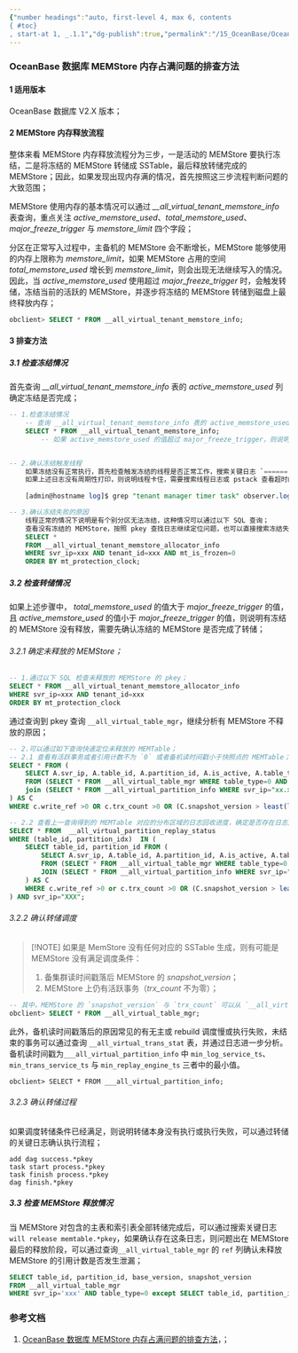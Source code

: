 ```yaml
---
{"number headings":"auto, first-level 4, max 6, contents
{ #toc}
, start-at 1, _.1.1","dg-publish":true,"permalink":"/15_OceanBase/OceanBase 数据库 MEMStore 内存占满问题的排查方法/","dgPassFrontmatter":true}
---
```



### OceanBase 数据库 MEMStore 内存占满问题的排查方法
#### 1 适用版本
OceanBase 数据库 V2.X 版本；

#### 2 MEMStore 内存释放流程
整体来看 MEMStore 内存释放流程分为三步，一是活动的 MEMStore 要执行冻结，二是将冻结的 MEMStore 转储成 SSTable，最后释放转储完成的 MEMStore；因此，如果发现出现内存满的情况，首先按照这三步流程判断问题的大致范围；

MEMStore 使用内存的基本情况可以通过 *\_\_all_virtual_tenant_memstore_info* 表查询，重点关注 *active_memstore_used*、*total_memstore_used*、*major_freeze_trigger* 与 *memstore_limit* 四个字段；

分区在正常写入过程中，主备机的 MEMStore 会不断增长，MEMStore 能够使用的内存上限称为 *memstore_limit*，如果 MEMStore 占用的空间 *total_memstore_used* 增长到 *memstore_limit*，则会出现无法继续写入的情况。因此，当 *active_memstore_used* 使用超过 *major_freeze_trigger* 时，会触发转储，冻结当前的活跃的 MEMStore，并逐步将冻结的 MEMStore 转储到磁盘上最终释放内存；

```SQL
obclient> SELECT * FROM __all_virtual_tenant_memstore_info;
```


#### 3 排查方法
##### 3.1 检查冻结情况
首先查询 *\_\_all_virtual_tenant_memstore_info* 表的 *active_memstore_used* 列确定冻结是否完成；

```sql
-- 1.检查冻结情况
	-- 查询 __all_virtual_tenant_memstore_info 表的 active_memstore_used 列确定冻结是否完成；
	SELECT * FROM __all_virtual_tenant_memstore_info;
		-- 如果 active_memstore_used 的值超过 major_freeze_trigger，则说明冻结没有正常执行，需要根据以下步骤进一步检查；


-- 2.确认冻结触发线程
	如果冻结没有正常执行，首先检查触发冻结的线程是否正常工作，搜索关键日志 `====== tenant manager timer task ======` 是否周期性打印；
	如果上述日志没有周期性打印，则说明线程卡住，需要搜索线程日志或 pstack 查看超时的原因；
	
	[admin@hostname log]$ grep "tenant manager timer task" observer.log

-- 3.确认冻结失败的原因
	线程正常的情况下说明是有个别分区无法冻结，这种情况可以通过以下 SQL 查询；
	查看没有冻结的 MEMStore，按照 pkey 查找日志继续定位问题，也可以直接搜索冻结失败的日志；
	SELECT * 
	FROM __all_virtual_tenant_memstore_allocator_info 
	WHERE svr_ip=xxx AND tenant_id=xxx AND mt_is_frozen=0 
	ORDER BY mt_protection_clock;
```


##### 3.2 检查转储情况
如果上述步骤中， *total_memstore_used* 的值大于 *major_freeze_trigger* 的值，且 *active_memstore_used* 的值小于 *major_freeze_trigger* 的值，则说明有冻结的 MEMStore 没有释放，需要先确认冻结的 MEMStore 是否完成了转储；

###### 3.2.1 确定未释放的 MEMStore； 

```sql
-- 1.通过以下 SQL 检查未释放的 MEMStore 的 pkey；
SELECT * FROM __all_virtual_tenant_memstore_allocator_info 
WHERE svr_ip=xxx AND tenant_id=xxx 
ORDER BY mt_protection_clock
```

通过查询到 pkey 查询 `__all_virtual_table_mgr`，继续分析有 MEMStore 不释放的原因；

```sql
-- 2.可以通过如下查询快速定位未释放的 MEMTable；
-- 2.1 查看有活跃事务或者引用计数不为 `0` 或者备机读时间戳小于快照点的 MEMTable；
SELECT * FROM (
	SELECT A.svr_ip, A.table_id, A.partition_id, A.is_active, A.table_type, A.ref, A.write_ref, A.trx_count,  A.base_version, A.multi_version_start, A.snapshot_version, B.min_log_service_ts, B.min_trans_service_ts, B.min_replay_engine_ts 
	FROM (SELECT * FROM __all_virtual_table_mgr WHERE table_type=0 AND is_active =0 ) AS A 
	join (SELECT * FROM __all_virtual_partition_info WHERE svr_ip="xx.xx.xxx.xxx") AS B ON a.table_id = b.table_id AND a.partition_id=b.partition_idx AND a.svr_ip =b.svr_ip
) AS C 
WHERE c.write_ref >0 OR c.trx_count >0 OR (C.snapshot_version > least(least(min_trans_service_ts, min_replay_engine_ts), min_log_service_ts));

-- 2.2 查看上一查询得到的 MEMTable 对应的分布区域的日志回收进度，确定是否存在日志回放不及时；
SELECT * FROM  __all_virtual_partition_replay_status 
WHERE (table_id, partition_idx)  IN (
	SELECT table_id, partition_id FROM (
		SELECT A.svr_ip, A.table_id, A.partition_id, A.is_active, A.table_type, A.ref, A.write_ref, A.trx_count,  A.base_version, A.multi_version_start, A.snapshot_version, B.min_log_service_ts, B.min_trans_service_ts, B.min_replay_engine_ts 
		FROM (SELECT * FROM __all_virtual_table_mgr WHERE table_type=0 AND is_active =0 ) AS A 
		JOIN (SELECT * FROM __all_virtual_partition_info WHERE svr_ip="xxx.xxx.xx.xx") AS B ON a.table_id = b.table_id AND a.partition_id=b.partition_idx AND a.svr_ip =b.svr_ip
	) AS C 
	WHERE c.write_ref >0 or c.trx_count >0 OR (C.snapshot_version > least(least(min_trans_service_ts, min_replay_engine_ts), min_log_service_ts))
) AND svr_ip="XXX";
```


###### 3.2.2 确认转储调度

> [!NOTE] 如果是 MemStore 没有任何对应的 SSTable 生成，则有可能是 MEMStore 没有满足调度条件：
> 1. 备集群读时间戳落后 MEMStore 的 *snapshot_version*；
> 2. MEMStore 上仍有活跃事务（*trx_count* 不为零）；    

```sql
-- 其中，MEMStore 的 `snapshot_version` 与 `trx_count` 可以从 `__all_virtual_table_mgr` 中获得；
obclient> SELECT * FROM __all_virtual_table_mgr;
```
        
此外，备机读时间戳落后的原因常见的有无主或 rebuild 调度慢或执行失败，未结束的事务可以通过查询 `__all_virtual_trans_stat` 表，并通过日志进一步分析。备机读时间戳为`___all_virtual_partition_info` 中 `min_log_service_ts`、`min_trans_service_ts` 与 `min_replay_engine_ts` 三者中的最小值。

```unknow
obclient> SELECT * FROM ___all_virtual_partition_info;
```

###### 3.2.3 确认转储过程
如果调度转储条件已经满足，则说明转储本身没有执行或执行失败，可以通过转储的关键日志确认执行流程；

```unknow
add dag success.*pkey
task start process.*pkey
task finish process.*pkey
dag finish.*pkey
```


##### 3.3 检查 MEMStore 释放情况
当 MEMStore 对包含的主表和索引表全部转储完成后，可以通过搜索关键日志 `will release memtable.*pkey`，如果确认存在这条日志，则问题出在 MEMStore 最后的释放阶段，可以通过查询`__all_virtual_table_mgr` 的 `ref` 列确认未释放 MEMStore 的引用计数是否发生泄漏；

```sql
SELECT table_id, partition_id, base_version, snapshot_version 
FROM __all_virtual_table_mgr 
WHERE svr_ip='xxx' AND table_type=0 except SELECT table_id, partition_idx, base_version, snapshot_version FROM __all_virtual_memstore_info WHERE svr_ip='xxx';
```




### 参考文档
1. [OceanBase 数据库 MEMStore 内存占满问题的排查方法](https://www.oceanbase.com/knowledge-base/oceanbase-database-20000000120?back=kb)，；


